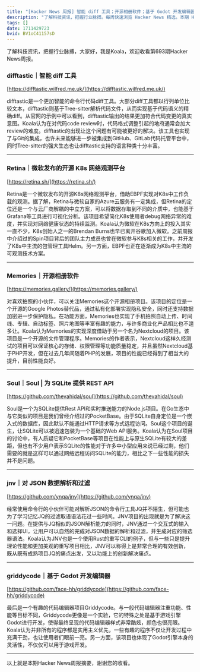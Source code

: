 ```yaml
---
title: "[Hacker News 周报] 智能 diff 工具；开源相册软件；基于 Godot 开发编辑器"
description: "了解科技资讯，把握行业脉搏。每周快速浏览 Hacker News 精选。本期 Hacker Newsletter 地址：https://mailchi.mp/hackernewsletter/693"
tags: []
date: 1711429723
bvid: BV1oC41157sD
---
```

了解科技资讯，把握行业脉搏，大家好，我是Koala，欢迎收看第693期Hacker News周报。

### difftastic｜智能 diff 工具
[https://difftastic.wilfred.me.uk/](https://difftastic.wilfred.me.uk/)

difftastic是一个更加智能的命令行代码diff工具。大部分diff工具都以行列单位比较文本，difftastic则基于Tree-sitter解析代码文件，从而实现基于代码语义的精确diff。从官网的示例中可以看到，difftastic输出的结果更加符合代码变更的真实意图。Koala认为在对代码code review时，代码格式调整引起的地府通常会加大review的难度。difftastic的出现让这个问题有可能被更好的解决。该工具也实现了与Git的集成，也许未来能够进一步被集成到GitHub、GitLab代码托管平台中，同时Tree-sitter的强大生态也让difftastic支持的语言种类十分丰富。

---

### Retina｜微软发布的开源 K8s 网络观测平台
[https://retina.sh/](https://retina.sh/)

Retina是一个微软发布的开源K8s网络观测平台，借助EBPF实现对K8s中工作负载的观测。据了解，Retina与微软自家的Azure云服务有一定集成，但Retina的定位还是一个与云厂商解耦的中立方案，可以将数据存取到不同的介质中，也能基于Grafana等工具进行可视化分析。该项目希望简化K8s使用者debug网络异常的难度，并实现对网络健康状态的持续监测。Koala认为微软在K8s方向上的投入其实一直不少，K8s创始人之一的Brendan Burns也早已离开谷歌加入微软。之前周报中介绍过的Spin项目背后的团队主力成员也曾在微软参与K8s相关的工作，并开发了K8s中主流的包管理工具Helm。另一方面，EBPF也正在逐渐成为K8s中主流的可观测技术方案。

---

### Memories｜开源相册软件
[https://memories.gallery/](https://memories.gallery/)

对喜欢拍照的小伙伴，可以关注Memories这个开源相册项目。该项目的定位是一个开源的Google Photos替代品，通过私有化部署实现隐私安全，同时还支持数据加密进一步保护隐私。在功能方面，Memories也实现了手机拍照自动上传、时间线、专辑、自动标签、照片地图等丰富有趣的能力，与许多商业化产品相比也不遑多让。Koala认为Memories的实现深度借助于另一个名为Nextcloud的项目。该项目是一个开源的文件管理程序。Memories的作者表示，Nextcloud这样久经测试的项目可以保证核心的存储、权限管理等功能质量稳定，并且虽然Nextcloud基于PHP开发，但在过去几年间随着PHP的发展，项目的性能已经得到了相当大的提升，目前性能良好。

---

### Soul｜Soul | 为 SQLite 提供 REST API
[https://github.com/thevahidal/soul](https://github.com/thevahidal/soul)

Soul是一个为SQLite提供Rest API和实时推送能力的Node.js项目。在Go生态中与它类似的项目是我们曾经介绍过的PocketBase。由于SQLite自身定位是一个嵌入式的数据库，因此默认不能通过HTTP请求等方式远程访问。Soul这个项目的诞生，让SQLite可以被迅速包装为一个基础的Web API服务。Koala认为在Soul项目的讨论中，有人质疑它和PocketBase等项目在性能上与原生SQLite有较大的差距，但也有不少用户表示SQLite的性能对于许多中小型应用来说已经过剩，他们需要的就是这样可以通过网络远程访问SQLite的能力，相比之下一些性能的损失并不是问题。

---

### jnv｜对 JSON 数据解析和过滤
[https://github.com/ynqa/jnv](https://github.com/ynqa/jnv)

经常使用命令行的小伙伴可能对解析JSON的命令行工具JQ并不陌生，但可能也为了学习记忆JQ的过滤取语语法花过一些时间。JNV项目的出现就是为了解决这一问题。在提供与JQ相似的JSON解析能力的同时，JNV通过一个交互式的输入和选择UI，让用户可以自然的完成对JSON数据的解析和过滤，并生成对应的筛选器语法。Koala认为JNV也是一个使用Rust的重写CLI的例子，但与一些只是提升理论性能和更加美观的重写项目相比，JNV可以称得上是非常合理的有效创新，既从既有成熟项目JQ的痛点出发，又以功能上的创新解决痛点。

---

### griddycode｜基于 Godot 开发编辑器
[https://github.com/face-hh/griddycode](https://github.com/face-hh/griddycode)

最后是一个有趣的代码编辑器项目Griddycode。与一般代码编辑器注重功能、性能等目标不同，Griddycode更像是一个实验，它的特殊之处是基于游戏引擎Godot进行开发，使得最终呈现的代码编辑器样式非常酷炫，颜色也很亮眼。Koala认为并非所有的程序都是实用主义优先，一些有趣的程序不仅让开发过程中充满干劲，也让使用者们眼前一亮。另一方面，该项目也体现了Godot引擎本身的灵活性，不仅仅可以用于游戏开发。

---

以上就是本期Hacker News周报摘要，谢谢您的收看。

